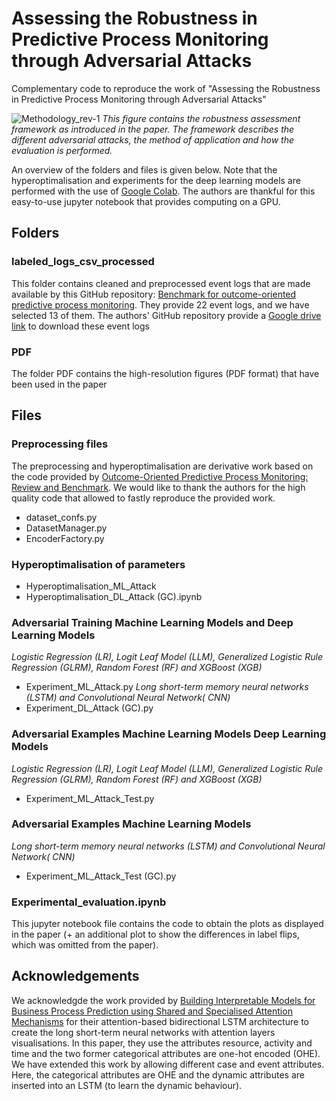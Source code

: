# Assessing the Robustness in Predictive Process Monitoring through Adversarial Attacks

Complementary code to reproduce the work of "Assessing the Robustness in Predictive Process Monitoring through Adversarial Attacks"


![Methodology_rev-1](https://user-images.githubusercontent.com/75080516/183251884-2b80c28a-fafb-4c7a-929c-59decbae9bbb.png)
_This figure contains the robustness assessment framework as introduced in the paper. The framework describes the different adversarial attacks, the method of application and how the evaluation is performed._

An overview of the folders and files is given below. Note that the hyperoptimalisation and experiments for the deep learning models are performed with the use of [Google Colab](https://colab.research.google.com/?utm_source=scs-index). The authors are thankful for this easy-to-use jupyter notebook that provides computing on a GPU.

## Folders

### labeled_logs_csv_processed

This folder contains cleaned and preprocessed event logs that are made available by this GitHub repository: [Benchmark for outcome-oriented predictive process monitoring](https://github.com/irhete/predictive-monitoring-benchmark). They provide 22 event logs, and we have selected 13 of them. The authors' GitHub repository provide a [Google drive link](https://drive.google.com/open?id=154hcH-HGThlcZJW5zBvCJMZvjOQDsnPR) to download these event logs

### PDF
The folder PDF contains the high-resolution figures (PDF format) that have been used in the paper

## Files

### Preprocessing files 

The preprocessing and hyperoptimalisation are derivative work based on the code provided by [Outcome-Oriented Predictive Process Monitoring: Review and Benchmark](https://github.com/irhete/predictive-monitoring-benchmark).
We would like to thank the authors for the high quality code that allowed to fastly reproduce the provided work.
- dataset_confs.py
- DatasetManager.py
- EncoderFactory.py

### Hyperoptimalisation of parameters
- Hyperoptimalisation_ML_Attack
- Hyperoptimalisation_DL_Attack (GC).ipynb

### Adversarial Training Machine Learning Models and Deep Learning Models
*Logistic Regression (LR), Logit Leaf Model (LLM), Generalized Logistic Rule Regression (GLRM), Random Forest (RF) and XGBoost (XGB)*
- Experiment_ML_Attack.py
*Long short-term memory neural networks (LSTM) and Convolutional Neural Network( CNN)*
- Experiment_DL_Attack (GC).py

### Adversarial Examples Machine Learning Models Deep Learning Models 
*Logistic Regression (LR), Logit Leaf Model (LLM), Generalized Logistic Rule Regression (GLRM), Random Forest (RF) and XGBoost (XGB)*
- Experiment_ML_Attack_Test.py

### Adversarial Examples Machine Learning Models
*Long short-term memory neural networks (LSTM) and Convolutional Neural Network( CNN)*
- Experiment_ML_Attack_Test (GC).py

### Experimental_evaluation.ipynb

This jupyter notebook file contains the code to obtain the plots as displayed in the paper (+ an additional plot to show the differences in label flips, which was omitted from the paper).

## Acknowledgements

We acknowledgde the work provided by [Building Interpretable Models for Business Process Prediction using Shared and Specialised Attention Mechanisms](https://github.com/ZhipengHe/Shared-and-Specialised-Attention-based-Interpretable-Models) for their attention-based bidirectional LSTM architecture to create the long short-term neural networks with attention layers visualisations. In this paper, they use the attributes resource, activity and time and the two former categorical attributes are one-hot encoded (OHE). We have extended this work by allowing different case and event attributes. Here, the categorical attributes are OHE and the dynamic attributes are inserted into an LSTM (to learn the dynamic behaviour). 


